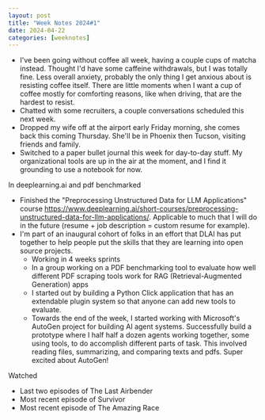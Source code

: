 ```yaml
---
layout: post
title: "Week Notes 2024#1"
date: 2024-04-22
categories: [weeknotes]
---
```


- I've been going without coffee all week, having a couple cups of matcha instead. Thought I'd have some caffeine withdrawals, but I was totally fine. Less overall anxiety, probably the only thing I get anxious about is resisting coffee itself. There are little moments when I want a cup of coffee mostly for comforting reasons, like when driving, that are the hardest to resist. 
- Chatted with some recruiters, a couple conversations scheduled this next week.
- Dropped my wife off at the airport early Friday morning, she comes back this coming Thursday. She'll be in Phoenix then Tucson, visiting friends and family.
- Switched to a paper bullet journal this week for day-to-day stuff. My organizational tools are up in the air at the moment, and I find it grounding to use a notebook for now.

In deeplearning.ai and pdf benchmarked
- Finished the "Preprocessing Unstructured Data for LLM Applications" course https://www.deeplearning.ai/short-courses/preprocessing-unstructured-data-for-llm-applications/. Applicable to much that I will do in the future (resume + job description = custom resume for example).
- I'm part of an inaugural cohort of folks in an effort that DLAI has put together to help people put the skills that they are learning into open source projects.
	- Working in 4 weeks sprints
	- In a group working on a PDF benchmarking tool to evaluate how well different PDF scraping tools work for RAG (Retrieval-Augmented Generation) apps
	- I started out by building a Python Click application that has an extendable plugin system so that anyone can add new tools to evaluate. 
	- Towards the end of the week, I started working with Microsoft's AutoGen project for building AI agent systems. Successfully build a prototype where I half half a dozen agents working together, some using tools, to do accomplish different parts of task. This involved reading files, summarizing, and comparing texts and pdfs. Super excited about AutoGen!

Watched
- Last two episodes of The Last Airbender
- Most recent episode of Survivor
- Most recent episode of The Amazing Race

